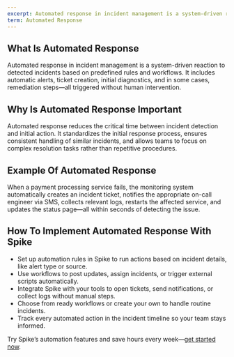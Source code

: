 ```yaml
---
excerpt: Automated response in incident management is a system-driven reaction to detected incidents based on predefined rules and workflows.
term: Automated Response
---
```

## What Is Automated Response

Automated response in incident management is a system-driven reaction to detected incidents based on predefined rules and workflows. It includes automatic alerts, ticket creation, initial diagnostics, and in some cases, remediation steps—all triggered without human intervention.

## Why Is Automated Response Important

Automated response reduces the critical time between incident detection and initial action. It standardizes the initial response process, ensures consistent handling of similar incidents, and allows teams to focus on complex resolution tasks rather than repetitive procedures.

## Example Of Automated Response

When a payment processing service fails, the monitoring system automatically creates an incident ticket, notifies the appropriate on-call engineer via SMS, collects relevant logs, restarts the affected service, and updates the status page—all within seconds of detecting the issue.

## How To Implement Automated Response With Spike

- Set up automation rules in Spike to run actions based on incident details, like alert type or source.
- Use workflows to post updates, assign incidents, or trigger external scripts automatically.
- Integrate Spike with your tools to open tickets, send notifications, or collect logs without manual steps.
- Choose from ready workflows or create your own to handle routine incidents.
- Track every automated action in the incident timeline so your team stays informed.

Try Spike’s automation features and save hours every week—[get started now](https://app.spike.sh/signup).
